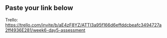 ## Paste your link below

Trello:
https://trello.com/invite/b/aE4zF8YZ/ATTI3a95f166d6effddcbeafc3494727a2ff4936E281/week6-day5-assessment

